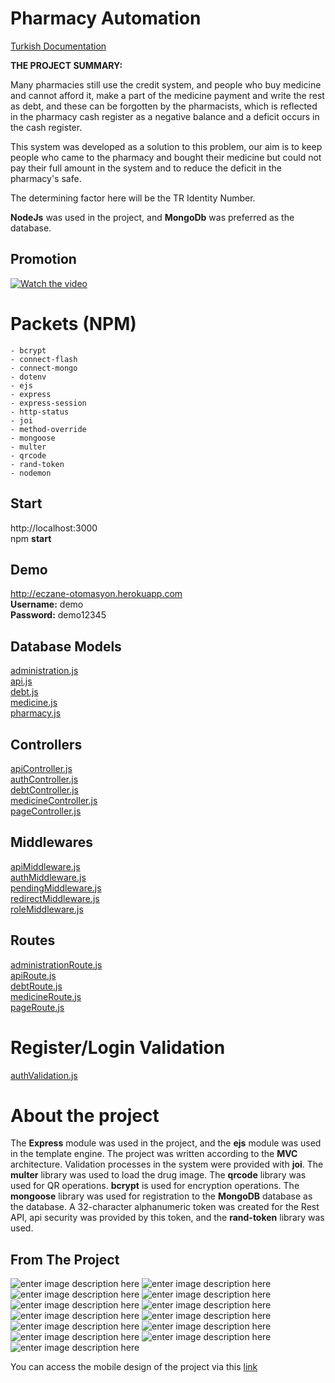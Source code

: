 # Pharmacy Automation

[Turkish Documentation](https://github.com/fatihgumus59/Eczane-Otomasyonu/blob/master/README-tr.md)

**THE PROJECT SUMMARY:**

Many pharmacies still use the credit system, and people who buy medicine and cannot afford it, make a part of the medicine payment and write the rest as debt, and these can be forgotten by the pharmacists, which is reflected in the pharmacy cash register as a negative balance and a deficit occurs in the cash register.

This system was developed as a solution to this problem, our aim is to keep people who came to the pharmacy and bought their medicine but could not pay their full amount in the system and to reduce the deficit in the pharmacy's safe.

The determining factor here will be the TR Identity Number.

**NodeJs** was used in the project, and **MongoDb** was preferred as the database.


## Promotion

[![Watch the video](https://i.hizliresim.com/3z3cwyo.png)](https://youtu.be/E8d4P2p-hXs)

# Packets (NPM)

    - bcrypt 
    - connect-flash
    - connect-mongo
    - dotenv
    - ejs
    - express
    - express-session
    - http-status
    - joi
    - method-override
    - mongoose
    - multer
    - qrcode
    - rand-token
    - nodemon

## Start

http://localhost:3000<br>
npm **start**<br>

## Demo
http://eczane-otomasyon.herokuapp.com<br>
**Username:** demo<br>
**Password:** demo12345

## Database Models

[administration.js](https://github.com/fatihgumus59/Eczane-Otomasyonu/blob/master/models/administration.js "administration.js")<br>
[api.js](https://github.com/fatihgumus59/Eczane-Otomasyonu/blob/master/models/api.js "api.js")<br>
[debt.js](https://github.com/fatihgumus59/Eczane-Otomasyonu/blob/master/models/debt.js "debt.js")<br>
[medicine.js](https://github.com/fatihgumus59/Eczane-Otomasyonu/blob/master/models/medicine.js "medicine.js")<br>
[pharmacy.js](https://github.com/fatihgumus59/Eczane-Otomasyonu/blob/master/models/pharmacy.js "pharmacy.js")<br>

## Controllers

[apiController.js](https://github.com/fatihgumus59/Eczane-Otomasyonu/blob/master/controllers/apiController.js "apiController.js")<br>
[authController.js](https://github.com/fatihgumus59/Eczane-Otomasyonu/blob/master/controllers/authController.js "authController.js")<br>
[debtController.js](https://github.com/fatihgumus59/Eczane-Otomasyonu/blob/master/controllers/debtController.js "debtController.js")<br>
[medicineController.js](https://github.com/fatihgumus59/Eczane-Otomasyonu/blob/master/controllers/medicineController.js "medicineController.js")<br>
[pageController.js](https://github.com/fatihgumus59/Eczane-Otomasyonu/blob/master/controllers/pageController.js "pageController.js")<br>

## Middlewares

[apiMiddleware.js](https://github.com/fatihgumus59/Eczane-Otomasyonu/blob/master/middlewares/apiMiddleware.js "apiMiddleware.js")<br>
[authMiddleware.js](https://github.com/fatihgumus59/Eczane-Otomasyonu/blob/master/middlewares/authMiddleware.js "authMiddleware.js")<br>
[pendingMiddleware.js](https://github.com/fatihgumus59/Eczane-Otomasyonu/blob/master/middlewares/pendingMiddleware.js "pendingMiddleware.js")<br>
[redirectMiddleware.js](https://github.com/fatihgumus59/Eczane-Otomasyonu/blob/master/middlewares/redirectMiddleware.js "redirectMiddleware.js")<br>
[roleMiddleware.js](https://github.com/fatihgumus59/Eczane-Otomasyonu/blob/master/middlewares/roleMiddleware.js "roleMiddleware.js")<br>

## Routes

[administrationRoute.js](https://github.com/fatihgumus59/Eczane-Otomasyonu/blob/master/routes/administrationRoute.js "administrationRoute.js")<br>
[apiRoute.js](https://github.com/fatihgumus59/Eczane-Otomasyonu/blob/master/routes/apiRoute.js "apiRoute.js")<br>
[debtRoute.js](https://github.com/fatihgumus59/Eczane-Otomasyonu/blob/master/routes/debtRoute.js "debtRoute.js")<br>
[medicineRoute.js](https://github.com/fatihgumus59/Eczane-Otomasyonu/blob/master/routes/medicineRoute.js "medicineRoute.js")<br>
[pageRoute.js](https://github.com/fatihgumus59/Eczane-Otomasyonu/blob/master/routes/pageRoute.js "pageRoute.js")<br>


# Register/Login Validation

[authValidation.js](https://github.com/fatihgumus59/Eczane-Otomasyonu/blob/master/validations/authValidation.js "authValidation.js")

# About the project

The **Express** module was used in the project, and the **ejs** module was used in the template engine. The project was written according to the **MVC** architecture. Validation processes in the system were provided with **joi**. The **multer** library was used to load the drug image. The **qrcode** library was used for QR operations. **bcrypt** is used for encryption operations. The **mongoose** library was used for registration to the **MongoDB** database as the database. A 32-character alphanumeric token was created for the Rest API, api security was provided by this token, and the **rand-token** library was used.

## From The Project

![enter image description here](https://i.hizliresim.com/fmarkrg.png)
![enter image description here](https://i.hizliresim.com/gzmi2np.png)
![enter image description here](https://i.hizliresim.com/na209lk.png)
![enter image description here](https://i.hizliresim.com/cxbe8p8.png)
![enter image description here](https://i.hizliresim.com/mcitg3l.png)
![enter image description here](https://i.hizliresim.com/6lotgpk.png)
![enter image description here](https://i.hizliresim.com/a5w4frl.png)
![enter image description here](https://i.hizliresim.com/1w572se.png)
![enter image description here](https://i.hizliresim.com/i2f6zjk.png)
![enter image description here](https://i.hizliresim.com/2eceksy.png)
![enter image description here](https://i.hizliresim.com/bl5ogtq.png)
![enter image description here](https://i.hizliresim.com/pvqhaxr.png)
![enter image description here](https://i.hizliresim.com/gzvhyyd.png)

You can access the mobile design of the project via this [link](https://www.behance.net/gallery/144389355/Eczane-Otomasyonu)

